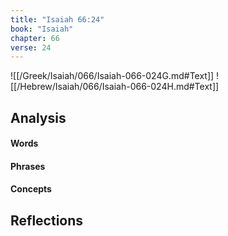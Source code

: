 ```yaml
---
title: "Isaiah 66:24"
book: "Isaiah"
chapter: 66
verse: 24
---
```

![[/Greek/Isaiah/066/Isaiah-066-024G.md#Text]]
![[/Hebrew/Isaiah/066/Isaiah-066-024H.md#Text]]

## Analysis

#### Words

#### Phrases

#### Concepts

## Reflections

